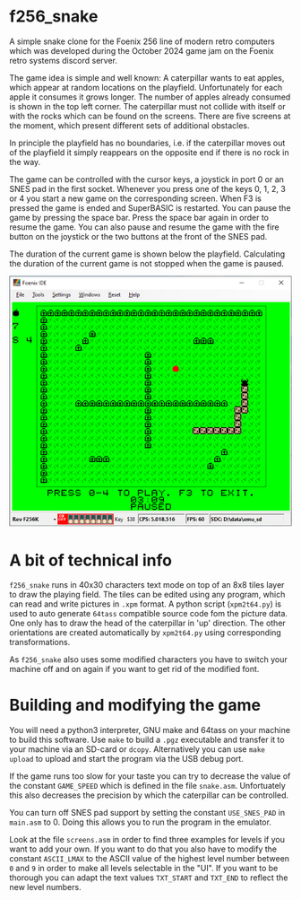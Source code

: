 # f256_snake

A simple snake clone for the Foenix 256 line of modern retro computers which was developed 
during the October 2024 game jam on the Foenix retro systems discord server. 

The game idea is simple and well known: A caterpillar wants to eat apples, which appear at
random locations on the playfield. Unfortunately for each apple it consumes it grows longer. 
The number of apples already consumed is shown in the top left corner. The caterpillar must not 
collide with itself or with the rocks which can be found on the screens. There are 
five screens at the moment, which present different sets of additional obstacles.

In principle the playfield has no boundaries, i.e. if the caterpillar moves out of the playfield 
it simply reappears on the opposite end if there is no rock in the way.

The game can be controlled with the cursor keys, a joystick in port 0 or an SNES pad in the first
socket. Whenever you press one of the keys 0, 1, 2, 3 or 4 you start a new game on the corresponding screen. 
When F3 is pressed the game is ended and SuperBASIC is restarted. You can pause the game by pressing 
the space bar. Press the space bar again in order to resume the game. You can also pause and resume
the game with the fire button on the joystick or the two buttons at the front of the SNES pad.

The duration of the current game is shown below the playfield. Calculating the duration of
the current game is not stopped when the game is paused.

![](/scrshot.png?raw=true "Screenshot of snake in emulator")

# A bit of technical info

`f256_snake` runs in 40x30 characters text mode on top of an 8x8 tiles layer to draw the playing 
field. The tiles can be edited using any program, which can read and write pictures in `.xpm` format.
A python script (`xpm2t64.py`) is used to auto generate `64tass` compatible source code fom the picture 
data. One only has to draw the head of the caterpillar in 'up' direction. The other orientations are
created automatically by `xpm2t64.py` using corresponding transformations.

As `f256_snake` also uses some modified characters you have to switch your machine off and on again
if you want to get rid of the modified font.

# Building and modifying the game

You will need a python3 interpreter, GNU make and 64tass on your machine to build this software.
Use `make` to build a `.pgz` executable and transfer it to your machine via an SD-card or `dcopy`.
Alternatively you can use `make upload` to upload and start the program via the USB debug port.

If the game runs too slow for your taste you can try to decrease the value of the constant 
`GAME_SPEED` which is defined in the file `snake.asm`. Unfortuately this also decreases the precision
by which the caterpillar can be controlled.

You can turn off SNES pad support by setting the constant `USE_SNES_PAD` in `main.asm` to 0. Doing
this allows you to run the program in the emulator.

Look at the file `screens.asm` in order to find three examples for levels if you want to add your own.
If you want to do that you also have to modify the constant `ASCII_LMAX` to the ASCII value of the 
highest level number between `0` and `9` in order to make all levels selectable in the "UI". 
If you want to be thorough you can adapt the text values `TXT_START` and `TXT_END` to reflect 
the new level numbers.
